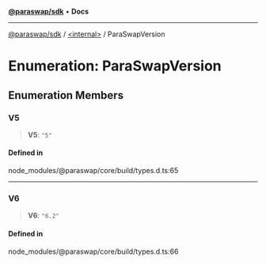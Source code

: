 [**@paraswap/sdk**](../../README.md) • **Docs**

***

[@paraswap/sdk](../../globals.md) / [\<internal\>](../README.md) / ParaSwapVersion

# Enumeration: ParaSwapVersion

## Enumeration Members

### V5

> **V5**: `"5"`

#### Defined in

node\_modules/@paraswap/core/build/types.d.ts:65

***

### V6

> **V6**: `"6.2"`

#### Defined in

node\_modules/@paraswap/core/build/types.d.ts:66

